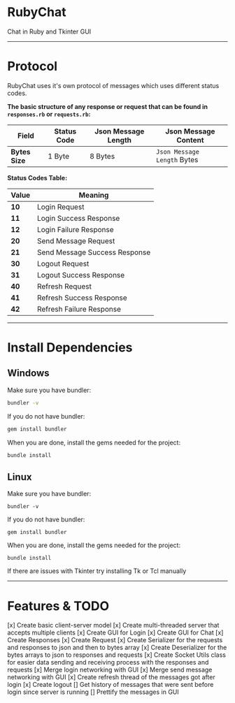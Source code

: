 # RubyChat
Chat in Ruby and Tkinter GUI

____________________________________________________

# Protocol
RubyChat uses it's own protocol of messages which uses different status codes.

**The basic structure of any response or request that can be found in `responses.rb` or `requests.rb`:**

| **Field**      | Status Code | Json Message Length | Json Message Content        | 
| -------------- | ----------- | ------------------- | --------------------------- |
| **Bytes Size** | 1 Byte      | 8 Bytes             | `Json Message Length` Bytes |

**Status Codes Table:**

| **Value** | **Meaning**                     |
| --------- | ------------------------------- |
| **10**    | Login Request                   |
| **11**    | Login Success Response          |
| **12**    | Login Failure Response          |
| **20**    | Send Message Request            |
| **21**    | Send Message Success Response   |
| **30**    | Logout Request                  |
| **31**    | Logout Success Response         |
| **40**    | Refresh Request                 |
| **41**    | Refresh Success Response        |
| **42**    | Refresh Failure Response        |

____________________________________________________


# Install Dependencies
## Windows
Make sure you have bundler:
```cmd
bundler -v
```

If you do not have bundler:
```cmd
gem install bundler
```

When you are done, install the gems needed for the project:
```cmd
bundle install
```

## Linux
Make sure you have bundler:
```console
bundler -v
```

If you do not have bundler:
```console
gem install bundler
```

When you are done, install the gems needed for the project:
```console
bundle install
```

If there are issues with Tkinter try installing Tk or Tcl manually

____________________________________________________

# Features & TODO

[x] Create basic client-server model
[x] Create multi-threaded server that accepts multiple clients
[x] Create GUI for Login
[x] Create GUI for Chat
[x] Create Responses
[x] Create Request
[x] Create Serializer for the requests and responses to json and then to bytes array
[x] Create Deserializer for the bytes arrays to json to responses and requests
[x] Create Socket Utils class for easier data sending and receiving process with the responses and requests
[x] Merge login networking with GUI
[x] Merge send message networking with GUI
[x] Create refresh thread of the messages got after login
[x] Create logout
[] Get history of messages that were sent before login since server is running
[] Prettify the messages in GUI